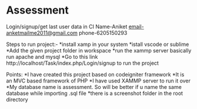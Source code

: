 # Assessment
Login/signup/get last user data in CI
 Name-Aniket
 email-anketmailme2011@gmail.com
 phone-6205150293

Steps to run project:-
*install xamp in your system
*istall vscode or sublime
*Add the given project folder in workspace
*run the xammp server basically run apache and mysql
*Go to this link http://localhost/Task/index.php/Login/signup to run the project

Points:
*I have created this project based on codeigniter framework 
*It is an MVC based framework of PHP
*I have used XAMMP server to run it over
*My database name is assessment. So will be better if u name the same database while importing .sql file
*there is a screenshot folder in the root directory
